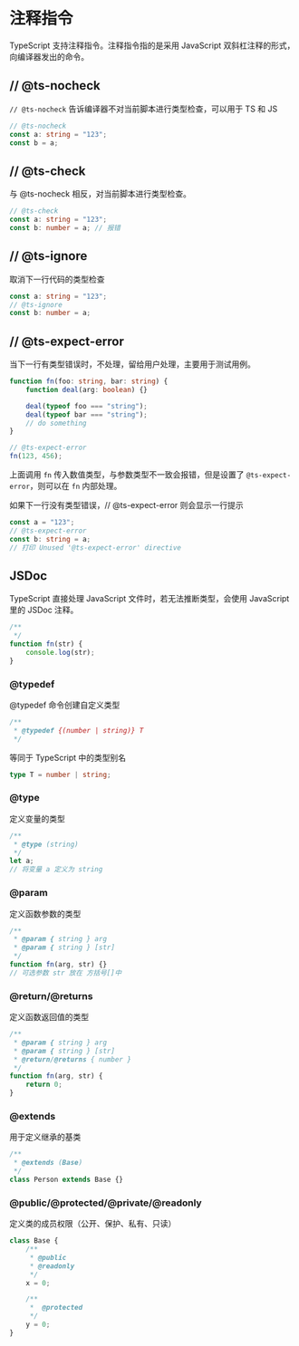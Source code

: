 # 注释指令

TypeScript 支持注释指令。注释指令指的是采用 JavaScript 双斜杠注释的形式，向编译器发出的命令。

## // @ts-nocheck

`// @ts-nocheck` 告诉编译器不对当前脚本进行类型检查，可以用于 TS 和 JS

```typescript
// @ts-nocheck
const a: string = "123";
const b = a;
```

## // @ts-check

与 @ts-nocheck 相反，对当前脚本进行类型检查。

```typescript
// @ts-check
const a: string = "123";
const b: number = a; // 报错
```

## // @ts-ignore

取消下一行代码的类型检查

```typescript
const a: string = "123";
// @ts-ignore
const b: number = a;
```

## // @ts-expect-error

当下一行有类型错误时，不处理，留给用户处理，主要用于测试用例。

```typescript
function fn(foo: string, bar: string) {
    function deal(arg: boolean) {}

    deal(typeof foo === "string");
    deal(typeof bar === "string");
    // do something
}

// @ts-expect-error
fn(123, 456);
```

上面调用 `fn` 传入数值类型，与参数类型不一致会报错，但是设置了 `@ts-expect-error`，则可以在 `fn` 内部处理。

如果下一行没有类型错误，// @ts-expect-error 则会显示一行提示

```typescript
const a = "123";
// @ts-expect-error
const b: string = a;
// 打印 Unused '@ts-expect-error' directive
```

## JSDoc

TypeScript 直接处理 JavaScript 文件时，若无法推断类型，会使用 JavaScript 里的 JSDoc 注释。

```javascript
/**
 */
function fn(str) {
    console.log(str);
}
```

### @typedef

@typedef 命令创建自定义类型

```javascript
/**
 * @typedef {(number | string)} T
 */
```

等同于 TypeScript 中的类型别名

```typescript
type T = number | string;
```

### @type

定义变量的类型

```javascript
/**
 * @type (string)
 */
let a;
// 将变量 a 定义为 string
```

### @param

定义函数参数的类型

```javascript
/**
 * @param { string } arg
 * @param { string } [str]
 */
function fn(arg, str) {}
// 可选参数 str 放在 方括号[]中
```

### @return/@returns

定义函数返回值的类型

```javascript
/**
 * @param { string } arg
 * @param { string } [str]
 * @return/@returns { number }
 */
function fn(arg, str) {
    return 0;
}
```

### @extends

用于定义继承的基类

```javascript
/**
 * @extends (Base)
 */
class Person extends Base {}
```

### @public/@protected/@private/@readonly

定义类的成员权限（公开、保护、私有、只读）

```typescript
class Base {
    /**
     * @public
     * @readonly
     */
    x = 0;

    /**
     *  @protected
     */
    y = 0;
}
```
